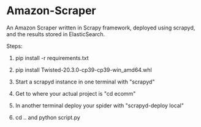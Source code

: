 # Amazon-Scraper
An Amazon Scraper written in Scrapy framework, deployed using scrapyd, and the results stored in ElasticSearch.

Steps:

1. pip install -r requirements.txt

2. pip install Twisted-20.3.0-cp39-cp39-win_amd64.whl

3. Start a scrapyd instance in one terminal with "scrapyd"

5. Get to where your actual project is "cd ecomm"

4. In another terminal deploy your spider with "scrapyd-deploy local"

5. cd .. and python script.py
